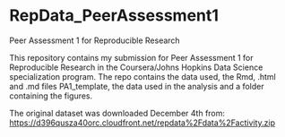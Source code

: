 RepData_PeerAssessment1
=======================

Peer Assessment 1 for Reproducible Research

This repository contains my submission for Peer Assessment 1 for Reproducible Research in the Coursera/Johns Hopkins Data Science
specialization program.  The repo contains the data used, the Rmd, .html and .md files PA1_template, the data used in the analysis
and a folder containing the figures.

The original dataset was downloaded December 4th from: https://d396qusza40orc.cloudfront.net/repdata%2Fdata%2Factivity.zip
